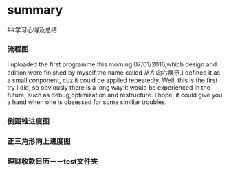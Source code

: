 # summary
##学习心得及总结
### 流程图
I uploaded the first programme this morning,07/01/2016,which design and edition were finished by myself,the name called 从左向右展示.I defined it as a small conponent, cuz it could be applied repeatedly. Well, this is the first try I did, so obviously there is a long way it would be experienced in the future, such as debug,optimization and restructure. I hope, it could give you a hand when one is obsessed for some similiar troubles.

### 倒圆锥进度图
### 正三角形向上进度图
### 理财收款日历－－test文件夹
